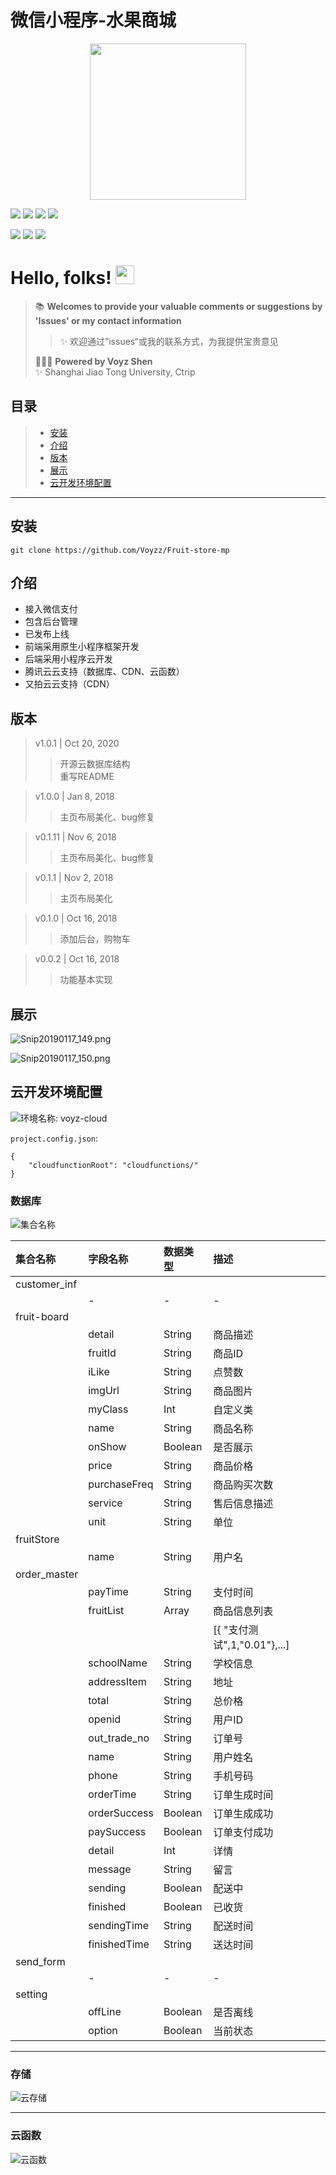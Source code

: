 # 微信小程序-水果商城

<div align=center><img align="center" src="http://voyz-image.test.upcdn.net/2018/11/06/e73d196b310001b803c4d7abe72a5a28.jpg" width="250px"/></div>

[![](https://img.shields.io/badge/Wechat--informational?style=social&logo=wechat)](https://i.loli.net/2020/09/19/jHmZskwtUTF9oOh.png)
[![](https://img.shields.io/badge/Github--informational?style=social&logo=github)](https://github.com/Voyzz)
[![](https://img.shields.io/badge/Gmail--informational?style=social&logo=gmail)](voyzshen@gmail.com)
[![](https://img.shields.io/badge/Blog--informational?style=social&logo=micro.blog)](http://blog.voyz.vip/)

![](https://img.shields.io/github/last-commit/Voyzz/Fruit-store-mp?style=for-the-badge)
![](https://img.shields.io/npm/l/react-native-swiper-hooks?style=for-the-badge)
![](https://img.shields.io/github/languages/top/Voyzz/Fruit-store-mp?style=for-the-badge)

# Hello, folks! <img src="https://raw.githubusercontent.com/MartinHeinz/MartinHeinz/master/wave.gif" width="30px">

     
> 📚 **Welcomes to provide your valuable comments or suggestions by 'Issues' or my contact information**    
>> ✨ 欢迎通过”issues“或我的联系方式，为我提供宝贵意见   
>  
> 👨🏻‍💻 **Powered by Voyz Shen**   
> ✨ Shanghai Jiao Tong University, Ctrip

## 目录
> - [安装](#install)
> - [介绍](#desc)
> - [版本](#versions)
> - [展示](#show)
> - [云开发环境配置](#cloud)

---

<span id='install'><span>
## 安装
```
git clone https://github.com/Voyzz/Fruit-store-mp
```

<span id='desc'><span>
## 介绍
- 接入微信支付
- 包含后台管理
- 已发布上线
- 前端采用原生小程序框架开发 
- 后端采用小程序云开发
- 腾讯云云支持（数据库、CDN、云函数）
- 又拍云云支持（CDN）

<span id='versions'><span>
## 版本
> v1.0.1 | Oct 20, 2020
>> 开源云数据库结构  
>> 重写README

> v1.0.0 | Jan 8, 2018
>> 主页布局美化、bug修复

> v0.1.11 | Nov 6, 2018
>> 主页布局美化、bug修复

> v0.1.1 | Nov 2, 2018
>> 主页布局美化

> v0.1.0 | Oct 16, 2018
>> 添加后台，购物车

> v0.0.2 | Oct 16, 2018
>> 功能基本实现

<span id='show'><span>
## 展示
![Snip20190117_149.png](http://voyz-image.test.upcdn.net/2019/01/17/20774362b08b70bc676458a4375d9f71.png)

![Snip20190117_150.png](http://voyz-image.test.upcdn.net/2019/01/17/c4484768580d476848b24d21d01d7d9d.png)


<span id='cloud'><span>
## 云开发环境配置
![环境名称: voyz-cloud](https://i.loli.net/2020/10/20/CUBu8Mn7cKsY9lg.jpg)

`project.config.json`:

```
{  
	"cloudfunctionRoot": "cloudfunctions/"  
}  
```   
### 数据库
![集合名称](https://i.loli.net/2020/10/20/vfjQDgOA1hSypka.jpg)

|集合名称|字段名称|数据类型|描述|
|:--|:--|:--|:--|
|customer_inf||||
||-|-|-|
|fruit-board||||
||detail|String|商品描述|
||fruitId|String|商品ID|
||iLike|String|点赞数|
||imgUrl|String|商品图片|
||myClass|Int|自定义类|
||name| String |商品名称|
||onShow| Boolean |是否展示|
||price| String |商品价格|
||purchaseFreq| String |商品购买次数|
||service| String |售后信息描述|
||unit| String |单位|
|fruitStore|||
||name| String |用户名|
|order_master|||
|| payTime |String|支付时间|
|| fruitList |Array|商品信息列表|
|| ||[{ "支付测试",1,"0.01"},...]|
|| schoolName |String|学校信息|
|| addressItem |String|地址|
|| total |String|总价格|
|| openid |String|用户ID|
|| out_trade_no |String|订单号|
|| name |String|用户姓名|
|| phone |String|手机号码|
|| orderTime |String|订单生成时间|
|| orderSuccess | Boolean |订单生成成功|
|| paySuccess | Boolean |订单支付成功|
|| detail |Int|详情|
|| message |String|留言|
|| sending | Boolean |配送中|
|| finished | Boolean |已收货|
|| sendingTime |String|配送时间|
|| finishedTime |String|送达时间|
|send_form||||
||-|-|-|
|setting||||
|| offLine | Boolean |是否离线|
|| option | Boolean |当前状态|
*** 

### 存储
![云存储](https://i.loli.net/2020/10/20/twg8r5DpknGbe4S.jpg)
***  


### 云函数
![云函数](https://i.loli.net/2020/10/20/Yz5lBJvCkobPwS3.jpg)

